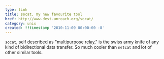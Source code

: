 ```yaml
---
type: link
title: socat, my new favourite tool
href: http://www.dest-unreach.org/socat/
category: unix
created: !!timestamp '2010-11-09 00:00:00 -8'
---
```

`socat`, self described as "multipurpose relay," is the swiss army knife of any kind of bidirectional data transfer. So much cooler than `netcat` and lot of other similar tools.
